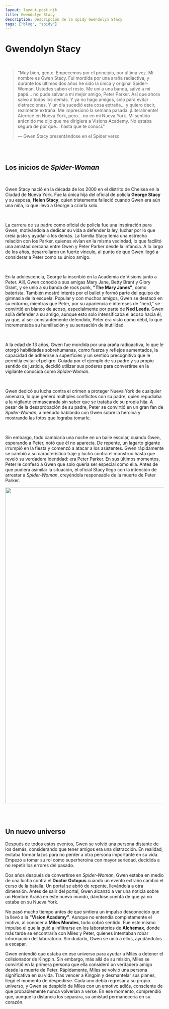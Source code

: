 ```yaml
---
layout: layout-post.njk
title: Gwendolyn Stacy
description: Descripción de la spidy Gwendolyn Stacy
tags: ["blog", "spidy"]
---
```


# Gwendolyn Stacy
<br>
<div class="container p-3 border">

> "Muy bien, gente. Empecemos por el principio, por última vez. Mi nombre es Gwen Stacy. Fui mordida por una araña radiactiva, y durante los últimos dos años he sido la única y original Spider-Woman. Ustedes saben el resto. Me uní a una banda, salvé a mi papá... no pude salvar a mi mejor amigo, Peter Parker. Así que ahora salvo a todos los demás. Y ya no hago amigos, solo para evitar distracciones. Y un día sucedió esta cosa extraña... y quiero decir, realmente extraña. Me impresionó la semana pasada. ¡Literalmente! Aterricé en Nueva York, pero... no en mi Nueva York. Mi sentido arácnido me dijo que me dirigiera a Visions Academy. No estaba segura de por qué... hasta que te conocí."
>
> ― Gwen Stacy presentándose en el Spider verso
</div>

<br><br>

<div class="container">
 <section class="row">
   <article class= "col-lg-6">

## Los inicios de *Spider-Woman*

<br>

Gwen Stacy nació en la década de los 2000 en el distrito de Chelsea en la Ciudad de Nueva York. Fue la única hija del oficial de policía **George Stacy** y su esposa, **Helen Stacy**, quien tristemente falleció cuando Gwen era aún una niña, lo que llevó a George a criarla solo.

<br>

La carrera de su padre como oficial de policía fue una inspiración para Gwen, motivándola a dedicar su vida a defender la ley, luchar por lo que creía justo y ayudar a los demás. La familia Stacy tenía una estrecha relación con los Parker, quienes vivían en la misma vecindad, lo que facilitó una amistad cercana entre Gwen y Peter Parker desde la infancia. A lo largo de los años, desarrollaron un fuerte vínculo, al punto de que Gwen llegó a considerar a Peter como su único amigo.

<br>

En la adolescencia, George la inscribió en la Academia de Visions junto a Peter. Allí, Gwen conoció a sus amigas Mary Jane, Betty Brant y Glory Grant, y se unió a su banda de rock punk, **"The Mary Janes"**, como baterista. También mostró interés por el ballet y formó parte del equipo de gimnasia de la escuela. Popular y con muchos amigos, Gwen se destacó en su entorno, mientras que Peter, por su apariencia e intereses de "nerd," se convirtió en blanco de acoso, especialmente por parte de **Ned Leeds**. Gwen solía defender a su amigo, aunque esto solo intensificaba el acoso hacia él, ya que, al ser constantemente defendido, Peter era visto como débil, lo que incrementaba su humillación y su sensación de inutilidad.

<br>

A la edad de 13 años, Gwen fue mordida por una araña radioactiva, lo que le otorgó habilidades sobrehumanas, como fuerza y reflejos aumentados, la capacidad de adherirse a superficies y un sentido precognitivo que le permitía evitar el peligro. Guiada por el ejemplo de su padre y su propio sentido de justicia, decidió utilizar sus poderes para convertirse en la vigilante conocida como *Spider-Woman*.

<br>

Gwen dedicó su lucha contra el crimen a proteger Nueva York de cualquier amenaza, lo que generó múltiples conflictos con su padre, quien repudiaba a la vigilante enmascarada sin saber que se trataba de su propia hija. A pesar de la desaprobación de su padre, Peter se convirtió en un gran fan de *Spider-Woman*, a menudo hablando con Gwen sobre la heroína y mostrando las fotos que lograba tomarle.

<br>

Sin embargo, todo cambiaría una noche en un baile escolar, cuando Gwen, esperando a Peter, notó que él no aparecía. De repente, un lagarto gigante irrumpió en la fiesta y comenzó a atacar a los asistentes. Gwen rápidamente se cambió a su característico traje y luchó contra el monstruo hasta que reveló su verdadera identidad: era Peter Parker. En sus últimos momentos, Peter le confesó a Gwen que solo quería ser especial como ella. Antes de que pudiera asimilar la situación, el oficial Stacy llegó con la intención de arrestar a *Spider-Woman*, creyéndola responsable de la muerte de Peter Parker.

</article>
    <article class="col-lg-6 p-5 d-none d-sm-block">
   <img src="/img/gwen1.jpg" alt="" height="1000px" width="auto" class="img-fluid"  >
  </article>            
  </section>              
</div>

<br><br>


## Un nuevo universo


Después de todos estos eventos, Gwen se volvió una persona distante de los demás, considerando que tener amigos era una distracción. En realidad, evitaba formar lazos para no perder a otra persona importante en su vida. Empezó a tomar su rol como superheroína con mayor seriedad, decidida a no repetir los errores del pasado.

Dos años después de convertirse en *Spider-Woman*, Gwen estaba en medio de una lucha contra el **Doctor Octopus** cuando un evento extraño cambió el curso de la batalla. Un portal se abrió de repente, llevándola a otra dimensión. Antes de salir del portal, Gwen alcanzó a ver una noticia sobre un Hombre Araña en este nuevo mundo, dándose cuenta de que ya no estaba en su Nueva York.

No pasó mucho tiempo antes de que sintiera un impulso desconocido que la llevó a la **"Vision Academy"**. Aunque no entendía completamente el motivo, al conocer a **Miles Morales**, todo cobró sentido. Fue este mismo impulso el que la guió a infiltrarse en los laboratorios de **Alchemax**, donde más tarde se encontraría con Miles y Peter, quienes intentaban robar información del laboratorio. Sin dudarlo, Gwen se unió a ellos, ayudándolos a escapar.

Gwen entendió que estaba en ese universo para ayudar a Miles a detener el colisionador de Kingpin. Sin embargo, más allá de su misión, Miles se convirtió en la primera persona que ella consideró un verdadero amigo desde la muerte de Peter. Rápidamente, Miles se volvió una persona significativa en su vida. Tras vencer a Kingpin y desmantelar sus planes, llegó el momento de despedirse. Cada uno debía regresar a su propio universo, y Gwen se despidió de Miles con un emotivo adiós, consciente de que probablemente nunca volverían a verse. En ese momento, comprendió que, aunque la distancia los separara, su amistad permanecería en su corazón.